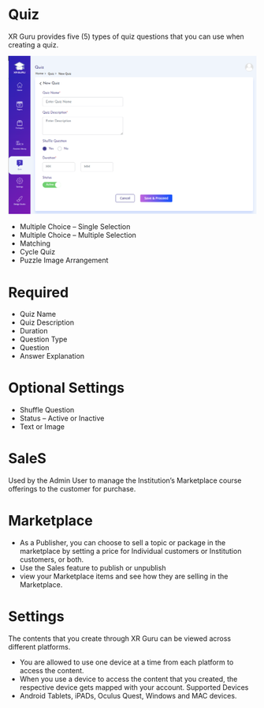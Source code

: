 # Quiz
XR Guru provides five (5) types of quiz questions that you
can use when creating a quiz.

![](DeignStudioQuiz.PNG)

- Multiple Choice – Single Selection
- Multiple Choice – Multiple Selection
- Matching
- Cycle Quiz
- Puzzle Image Arrangement

# Required
- Quiz Name
- Quiz Description
- Duration
- Question Type
- Question
- Answer Explanation

# Optional Settings
- Shuffle Question
- Status – Active or Inactive
- Text or Image


# SaleS

Used by the Admin User to manage the Institution’s
Marketplace course offerings to the customer for
purchase.

# Marketplace
- As a Publisher, you can choose to sell a topic or package in the
marketplace by setting a price for Individual customers or
Institution customers, or both.
- Use the Sales feature to publish or unpublish
- view your Marketplace items and see how they are selling in the
Marketplace.


# Settings

The contents that you create through XR Guru can be
viewed across different platforms.

- You are allowed to use one device at a time from
each platform to access the content.
- When you use a device to access the content that
you created, the respective device gets mapped
with your account.
Supported Devices
- Android Tablets, iPADs, Oculus Quest,
Windows and MAC devices.


